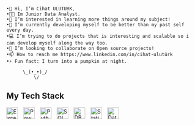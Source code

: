     •👋 Hi, I’m Cihat ULUTURK,
    •🧑‍💼 Im Junior Data Analyst.
    •👀 I’m interested in learning more things around my subject!
    •🌱 I’m currently developing myself to be better than my past self every day.
    •💻 I’m trying to do projects that is interesting and scalable so i can develop myself along the way too.
    •💞️ I’m looking to collaborate on Open source projects!
    •📫 How to reach me https://www.linkedin.com/in/cihat-ulutürk
    •⚡ Fun fact: I turn into a pumpkin at night.

          \_(•_•)_/
              \/
 
## My Tech Stack

<span style="padding-right: 10px;">
  <img src="https://img.shields.io/badge/Excel-E34F26?style=flat-square&logo=microsoft-excel&logoColor=white" alt="Excel" height="30"/>
</span>
<span style="padding-right: 10px;">
  <img src="https://img.shields.io/badge/Power BI-1572B6?style=flat-square&logo=power-bi&logoColor=white" alt="Power BI" height="30"/>
</span>
<span style="padding-right: 10px;">
  <img src="https://img.shields.io/badge/Python-F7DF1E?style=flat-square&logo=python&logoColor=white" alt="Python" height="30"/>
</span>
<span style="padding-right: 10px;">
  <img src="https://img.shields.io/badge/SQL-3178C6?style=flat-square&logo=microsoft-sql-server&logoColor=white" alt="SQL" height="30"/>
</span>
<span style="padding-right: 10px;">
  <img src="https://img.shields.io/badge/RDBMS-61DAFB?style=flat-square&logo=database&logoColor=white" alt="DBMS" height="30"/>
</span>
<span style="padding-right: 10px;">
  <img src="https://img.shields.io/badge/Statistics-CA4245?style=flat-square&logo=google-analytics&logoColor=white" alt="Statistics" height="30"/>
</span>
<span style="padding-right: 10px;">
  <img src="https://img.shields.io/badge/Data Visualization-764ABC?style=flat-square&logo=tableau&logoColor=white" alt="Data Visualization" height="30"/>
</span>
